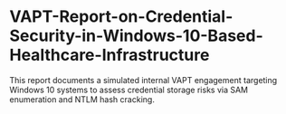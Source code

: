 # VAPT-Report-on-Credential-Security-in-Windows-10-Based-Healthcare-Infrastructure
This report documents a simulated internal VAPT engagement targeting Windows 10 systems to assess credential storage risks via SAM enumeration and NTLM hash cracking.
